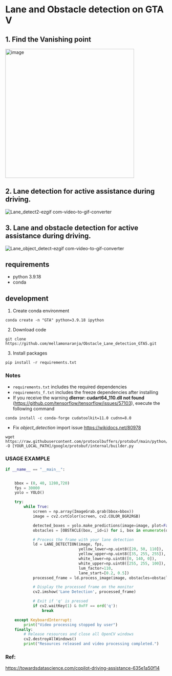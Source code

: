 # Lane and Obstacle detection on GTA V

## 1. Find the Vanishing point
<img width="402" alt="image" src="https://github.com/mellamonaranja/GTA5-Self-Driving-Car/assets/55770526/d0374c5d-456a-4407-9f12-3e105526c01e">

## 2. Lane detection for active assistance during driving.

![Lane_detect2-ezgif com-video-to-gif-converter](https://github.com/mellamonaranja/GTA5-Self-Driving-Car/assets/55770526/d6035de5-fbc0-4d7c-8dd1-a157d44132bb)


## 3. Lane and obstacle detection for active assistance during driving.

![Lane_object_detect-ezgif com-video-to-gif-converter](https://github.com/mellamonaranja/GTA5-Self-Driving-Car/assets/55770526/7257ee97-7aaa-4630-97d2-434a8e59e0c6)

## requirements

- python 3.9.18
- conda

## development

1. Create conda environment

```
conda create -n "GTA" python=3.9.18 ipython
```

2. Download code
```
git clone https://github.com/mellamonaranja/Obstacle_Lane_detection_GTA5.git
```

3. Install packages

```
pip install -r requirements.txt
```

### Notes

- `requirements.txt` includes the required dependencies
- `requirements_f.txt` includes the freeze dependencies after installing
- If you receive the warning **dlerror: cudart64_110.dll not found** (https://github.com/tensorflow/tensorflow/issues/57103), execute the following command
```
conda install -c conda-forge cudatoolkit=11.0 cudnn=8.0
```
- Fix *object_detection* import issue
https://wikidocs.net/80978

```
wget https://raw.githubusercontent.com/protocolbuffers/protobuf/main/python/google/protobuf/internal/builder.py -O [YOUR_LOCAL_PATH]/google/protobuf/internal/builder.py
```

### USAGE EXAMPLE

```python
if __name__ == "__main__":


    bbox = (0, 40, 1280,720)
    fps = 30000
    yolo = YOLO()

    try:
        while True:
            screen = np.array(ImageGrab.grab(bbox=bbox))
            image = cv2.cvtColor(screen, cv2.COLOR_BGR2RGB)

            detected_boxes = yolo.make_predictions(image=image, plot=False)
            obstacles = [OBSTACLE(box, _id=i) for i, box in enumerate(detected_boxes)]

            # Process the frame with your lane detection
            ld = LANE_DETECTION(image, fps, 
                                yellow_lower=np.uint8([20, 50, 110]),
                                yellow_upper=np.uint8([35, 255, 255]),
                                white_lower=np.uint8([0, 140, 0]), 
                                white_upper=np.uint8([255, 255, 100]), 
                                lum_factor=110,
                                lane_start=[0.2, 0.5])
            processed_frame = ld.process_image(image, obstacles=obstacles)

            # Display the processed frame on the monitor
            cv2.imshow('Lane Detection', processed_frame)

            # Exit if 'q' is pressed
            if cv2.waitKey(1) & 0xFF == ord('q'):
                break

    except KeyboardInterrupt:
        print("Video processing stopped by user")
    finally:
        # Release resources and close all OpenCV windows
        cv2.destroyAllWindows()
        print("Resources released and video processing completed.")
```

### Ref:
https://towardsdatascience.com/copilot-driving-assistance-635e1a50f14
